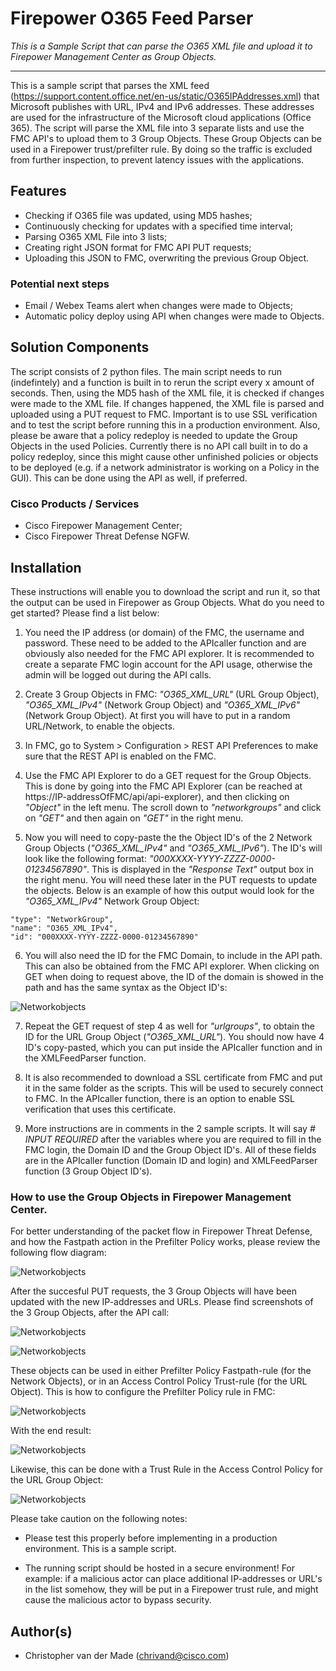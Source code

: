 # Firepower O365 Feed Parser

_This is a Sample Script that can parse the O365 XML file and upload it to Firepower Management Center as Group Objects._

---

This is a sample script that parses the XML feed (https://support.content.office.net/en-us/static/O365IPAddresses.xml) that Microsoft publishes with URL, IPv4 and IPv6 addresses. These addresses are used for the infrastructure of the Microsoft cloud applications (Office 365). The script will parse the XML file into 3 separate lists and use the FMC API's to upload them to 3 Group Objects. These Group Objects can be used in a Firepower trust/prefilter rule. By doing so the traffic is excluded from further inspection, to prevent  latency issues with the applications. 

## Features

* Checking if O365 file was updated, using MD5 hashes;
* Continuously checking for updates with a specified time interval;
* Parsing O365 XML File into 3 lists;
* Creating right JSON format for FMC API PUT requests;
* Uploading this JSON to FMC, overwriting the previous Group Object.

### Potential next steps

* Email / Webex Teams alert when changes were made to Objects;
* Automatic policy deploy using API when changes were made to Objects.


## Solution Components

The script consists of 2 python files. The main script needs to run (indefintely) and a function is built in to rerun the script every x amount of seconds. Then, using the MD5 hash of the XML file, it is checked if changes were made to the XML file. If changes happened, the XML file is parsed and uploaded using a PUT request to FMC. Important is to use SSL verification and to test the script before running this in a production environment. Also, please be aware that a policy redeploy is needed to update the Group Objects in the used Policies. Currently there is no API call built in to do a policy redeploy, since this might cause other unfinished policies or objects to be deployed (e.g. if a network administrator is working on a Policy in the GUI). This can be done using the API as well, if preferred. 

### Cisco Products / Services

* Cisco Firepower Management Center;
* Cisco Firepower Threat Defense NGFW.


## Installation

These instructions will enable you to download the script and run it, so that the output can be used in Firepower as Group Objects. What do you need to get started? Please find a list below:

1. You need the IP address (or domain) of the FMC, the username and password. These need to be added to the APIcaller function and are obviously also needed for the FMC API explorer. It is recommended to create a separate FMC login account for the API usage, otherwise the admin will be logged out during the API calls. 

2. Create 3 Group Objects in FMC: *"O365_XML_URL"* (URL Group Object), *"O365_XML_IPv4"* (Network Group Object) and *"O365_XML_IPv6"* (Network Group Object). At first you will have to put in a random URL/Network, to enable the objects. 

3. In FMC, go to System > Configuration > REST API Preferences to make sure that the REST API is enabled on the FMC.

4. Use the FMC API Explorer to do a GET request for the Group Objects. This is done by going into the FMC API Explorer (can be reached at https://IP-addressOfFMC/api/api-explorer), and then clicking on *"Object"* in the left menu. The scroll down to *"networkgroups"* and click on *"GET"* and then again on *"GET"* in the right menu. 

5. Now you will need to copy-paste the the Object ID's of the 2 Network Group Objects (*"O365_XML_IPv4"* and *"O365_XML_IPv6"*). The ID's will look like the following format: *"000XXXX-YYYY-ZZZZ-0000-01234567890"*. This is displayed in the *"Response Text"* output box in the right menu. You will need these later in the PUT requests to update the objects. Below is an example of how this output would look for the *"O365_XML_IPv4"* Network Group Object:

```
"type": "NetworkGroup",
"name": "O365_XML_IPv4",
"id": "000XXXX-YYYY-ZZZZ-0000-01234567890"
```

6. You will also need the ID for the FMC Domain, to include in the API path. This can also be obtained from the FMC API explorer. When clicking on GET when doing to request above, the ID of the domain is showed in the path and has the same syntax as the Object ID's: 

![Networkobjects](https://github.com/chrivand/Firepower_O365_Feed_Parser/blob/master/screenshots_FMC_O365/screenshotAPIexplorer.png)

7. Repeat the GET request of step 4 as well for *"urlgroups"*, to obtain the ID for the URL Group Object (*"O365_XML_URL"*). You should now have 4 ID's copy-pasted, which you can put inside the APIcaller function and in the XMLFeedParser function.

8. It is also recommended to download a SSL certificate from FMC and put it in the same folder as the scripts. This will be used to securely connect to FMC. In the APIcaller function, there is an option to enable SSL verification that uses this certificate.

9. More instructions are in comments in the 2 sample scripts. It will say *# INPUT REQUIRED* after the variables where you are required to fill in the FMC login, the Domain ID and the Group Object ID's. All of these fields are in the APIcaller function (Domain ID and login) and XMLFeedParser function (3 Group Object ID's).


### How to use the Group Objects in Firepower Management Center.

For better understanding of the packet flow in Firepower Threat Defense, and how the Fastpath action in the Prefilter Policy works, please review the following flow diagram:

![Networkobjects](https://github.com/chrivand/Firepower_O365_Feed_Parser/blob/master/screenshots_FMC_O365/packetflowftd.png)

After the succesful PUT requests, the 3 Group Objects will have been updated with the new IP-addresses and URLs. Please find screenshots of the 3 Group Objects, after the API call:

![Networkobjects](https://github.com/chrivand/Firepower_O365_Feed_Parser/blob/master/screenshots_FMC_O365/urlgroupobject.png)

![Networkobjects](https://github.com/chrivand/Firepower_O365_Feed_Parser/blob/master/screenshots_FMC_O365/networkgroupobjects.png)

These objects can be used in either Prefilter Policy Fastpath-rule (for the Network Objects), or in an Access Control Policy Trust-rule (for the URL Object). This is how to configure the Prefilter Policy rule in FMC:

![Networkobjects](https://github.com/chrivand/Firepower_O365_Feed_Parser/blob/master/screenshots_FMC_O365/prefilterpolicyrule.png)

With the end result:

![Networkobjects](https://github.com/chrivand/Firepower_O365_Feed_Parser/blob/master/screenshots_FMC_O365/prefilterpolicy.png)

Likewise, this can be done with a Trust Rule in the Access Control Policy for the URL Group Object:

![Networkobjects](https://github.com/chrivand/Firepower_O365_Feed_Parser/blob/master/screenshots_FMC_O365/ACPtrustrule.png)


Please take caution on the following notes:

* Please test this properly before implementing in a production environment. This is a sample script.

* The running script should be hosted in a secure environment! For example: if a malicious actor can place additional IP-addresses or URL's in the list somehow, they will be put in a Firepower trust rule, and might cause the malicious actor to bypass security.


## Author(s)

* Christopher van der Made (chrivand@cisco.com)
